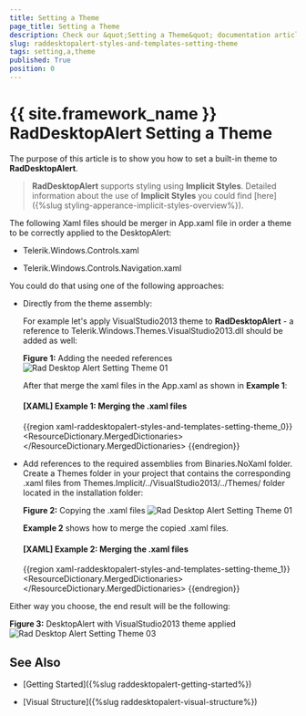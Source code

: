 ```yaml
---
title: Setting a Theme
page_title: Setting a Theme
description: Check our &quot;Setting a Theme&quot; documentation article for the RadDesktopAlert {{ site.framework_name }} control.
slug: raddesktopalert-styles-and-templates-setting-theme
tags: setting,a,theme
published: True
position: 0
---
```


# {{ site.framework_name }} RadDesktopAlert Setting a Theme

The purpose of this article is to show you how to set a built-in theme to __RadDesktopAlert__.

>__RadDesktopAlert__ supports styling using __Implicit Styles__. Detailed information about the use of __Implicit Styles__ you could find [here]({%slug styling-apperance-implicit-styles-overview%}).

The following Xaml files should be merger in App.xaml file in order a theme to be correctly applied to the DesktopAlert:

* Telerik.Windows.Controls.xaml

* Telerik.Windows.Controls.Navigation.xaml

You could do that using one of the following approaches:

* Directly from the theme assembly: 

	For example let's apply VisualStudio2013 theme to __RadDesktopAlert__ - a reference to Telerik.Windows.Themes.VisualStudio2013.dll should be added as well:
	
	__Figure 1:__ Adding the needed references	
	![Rad Desktop Alert Setting Theme 01](images/RadDesktopAlert_Setting_Theme_01.png)
	
	After that merge the xaml files in the App.xaml as shown in __Example 1__:
	
	#### __[XAML] Example 1: Merging the .xaml files__

	{{region xaml-raddesktopalert-styles-and-templates-setting-theme_0}}
		<ResourceDictionary>
		    <ResourceDictionary.MergedDictionaries>
		        <ResourceDictionary Source="/Telerik.Windows.Themes.VisualStudio2013;component/Themes/Telerik.Windows.Controls.xaml" />
		        <ResourceDictionary Source="/Telerik.Windows.Themes.VisualStudio2013;component/Themes/Telerik.Windows.Controls.Navigation.xaml" />
		    </ResourceDictionary.MergedDictionaries>
		</ResourceDictionary>
	{{endregion}}
	
* Add references to the required assemblies from Binaries.NoXaml folder. Create a Themes folder in your project that contains the corresponding .xaml files from Themes.Implicit/../VisualStudio2013/../Themes/ folder located in the installation folder:

	__Figure 2:__ Copying the .xaml files
	![Rad Desktop Alert Setting Theme 01](images/RadDesktopAlert_Setting_Theme_02.png)
	
	__Example 2__ shows how to merge the copied .xaml files.            

	#### __[XAML] Example 2: Merging the .xaml files__

	{{region xaml-raddesktopalert-styles-and-templates-setting-theme_1}}
	<ResourceDictionary>
	    <ResourceDictionary.MergedDictionaries>
	        <ResourceDictionary Source="Themes/Telerik.Windows.Controls.xaml" />
	        <ResourceDictionary Source="Themes/Telerik.Windows.Controls.Navigation.xaml" />
	    </ResourceDictionary.MergedDictionaries>
	</ResourceDictionary>
{{endregion}}
	
Either way you choose, the end result will be the following:

__Figure 3:__ DesktopAlert with VisualStudio2013 theme applied
![Rad Desktop Alert Setting Theme 03](images/RadDesktopAlert_Setting_Theme_03.png)

## See Also

 * [Getting Started]({%slug raddesktopalert-getting-started%})

 * [Visual Structure]({%slug raddesktopalert-visual-structure%})